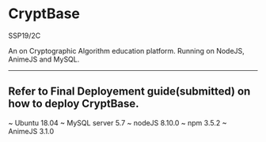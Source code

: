 # CryptBase
SSP19/2C 

An on Cryptographic Algorithm education platform.
Running on NodeJS, AnimeJS and MySQL.

------------------------------------------------------------
Refer to Final Deployement guide(submitted) on how to deploy CryptBase.
------------------------------------------------------------
~ Ubuntu 18.04
~ MySQL server 5.7
~ nodeJS 8.10.0
~ npm 3.5.2
~ AnimeJS 3.1.0
